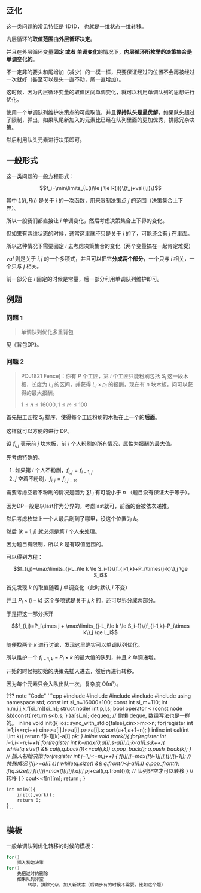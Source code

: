 ## 泛化

这一类问题的常见特征是 1D1D， 也就是一维状态一维转移。

内层循环的**取值范围由外层循环决定**。

并且在外层循环变量**固定 或者 单调变化**的情况下，**内层循环所枚举的决策集合是单调变化的**。

不一定非的要头和尾增加（减少）的一模一样，只要保证经过的位置不会再被经过一次就好（甚至可以是头一直不动，尾一直增加）。

这时候，因为内层循环变量的取值区间单调变化，就可以利用单调队列的思想进行优化。

使用一个单调队列维护决策点的可能取值，并且**保持队头是最优解**，如果队头超过了限制，弹出，如果队尾新加入的元素比已经在队列里面的更加优秀，排除冗杂决策。

然后利用队头元素进行决策即可。

## 一般形式

这一类问题的一般方程形式：

$$f_i=\min\limits_{L(i)\le j \le R(i)}\{f_j+val(i,j)\}$$

其中 $L(i),R(i)$ 是关于 $i$ 的一次函数，用来限制决策点 $j$ 的范围（决策集合上下界）。

所以一般我们都直接让 $i$ 单调变化，然后考虑决策集合上下界的变化。

但如果有两维状态的时候，通常这里就不只是关于 $i$ 的了，可能还会有 $j$ 在里面。

所以这种情况下需要固定 $i$ 去考虑决策集合的变化（两个变量搞在一起肯定难受）

$val$ 则是关于 $i,j$ 的一个多项式，并且可以把它**分成两个部分**，一个只与 $i$ 相关，一个只与 $j$ 相关。

前一部分在 $i$ 固定的时候是常量，后一部分利用单调队列维护即可。

## 例题

### 问题 1

> 单调队列优化多重背包

见《背包DP》。

### 问题 2

> POJ1821 Fence]：你有 $P$ 个工匠，第 $i$ 个工匠只能粉刷包括 $S_i$ 这一段木板，长度为 $L_i$ 的区间，并获得 $L_i \times p_i$ 的报酬，现在有 $n$ 块木板，问可以获得的最大报酬。
>
> $1\le n \le 16000,1\le m\le 100$

首先把工匠按 $S_i$ 排序，使得每个工匠粉刷的木板在上一个的**后面**。

这样就可以方便的进行 DP。

设 $f_{i,j}$ 表示前 $j$ 块木板，前 $i$ 个人粉刷的所有情况，属性为报酬的最大值。

先考虑特殊的。

1. 如果第 $i$ 个人不粉刷，$f_{i,j}=f_{i-1,j}$
2. $j$ 空着不粉刷，$f_{i,j}=f_{i,j-1}$。

需要考虑空着不粉刷的情况是因为 $\sum L_i$ 有可能小于 $n$ （题目没有保证大于等于）。

因为DP一般是以last作为分界的，考虑last就可，前面的会被依次递推。

然后考虑枚举上一个人最后刷到了哪里，设这个位置为 $k$。

然后 $[k+1,j]$ 就必须是第 $i$ 个人来处理。

因为题目有限制，所以 $k$ 是有取值范围的。

可以得到方程：

$$f_{i,j}=\max\limits_{j-L_i\le k \le S_i-1}\{f_{i-1,k}+P_i\times(j-k)\},j \ge S_i$$

首先发现 $k$ 的取值随着 $j$ 单调变化（此时默认 $i$ 不变）

并且 $P_i\times(j-k)$ 这个多项式是关于 $j,k$ 的，还可以拆分成两部分。

于是把这一部分拆开

$$f_{i,j}=P_i\times j + \max\limits_{j-L_i\le k \le S_i-1}\{f_{i-1,k}-P_i\times k\},j \ge L_i$$

随便找两个 $k$ 进行讨论，发现这里确实可以单调队列优化。

所以维护一个 $f_{i-1,k}-P_i\times k$ 的最大值的队列，并且 $k$ 单调递增。

开始的时候把初始的决策先插入进去，然后再进行转移。

因为每个元素只会入队出队一次，复杂度 $\text{O}(nP)$。

??? note "Code"
    ```cpp
    #include<cstdio>
    #include<iostream>
    #include<algorithm>
    #include<cmath>
    #include<deque>
    using namespace std;
    const int si_n=16000+100;
    const int si_m=110;
    int n,m,i,j,k,f[si_m][si_n];
    struct node{
        int p,l,s;
    	bool operator < (const node &b)const{
    		return s<b.s;
    	}
    }a[si_n];
    deque<int>q; // 偷懒 deque, 数组写法也是一样的。
    inline void init(){
        ios::sync_with_stdio(false),cin>>m>>n;
        for(register int i=1;i<=n;i++) cin>>a[i].l>>a[i].p>>a[i].s;
        sort(a+1,a+1+n);
    }
    inline int cal(int i,int k){
        return f[i-1][k]-a[i].p*k;
    }
    inline void work(){
        for(register int i=1;i<=n;i++){
            for(register int k=max(0,a[i].s-a[i].l);k<a[i].s;k++){
                while(q.size() && cal(i,q.back())<=cal(i,k)) q.pop_back();
                q.push_back(k);
            } // 插入初始决策
            for(register int j=1;j<=m;j++) {
                f[i][j]=max(f[i-1][j],f[i][j-1]); // 特殊情况
                if(j>=a[i].s){
                    while(q.size() && q.front()<j-a[i].l) q.pop_front();
                    if(q.size()) f[i][j]=max(f[i][j],a[i].p*j+cal(i,q.front())); // 队列非空才可以转移
                } // 转移
            }
        } cout<<f[n][m]; return ;
    }
    
    int main(){
        init(),work();
        return 0;
    }
    ```

## 模板

一般单调队列优化转移的时候的模板：

```cpp
for() 
    插入初始决策
for()
    先把过时的删除
    如果队列非空
    	转移，排除冗杂，加入新状态（后两步有的时候不需要，比如这个题）
```

